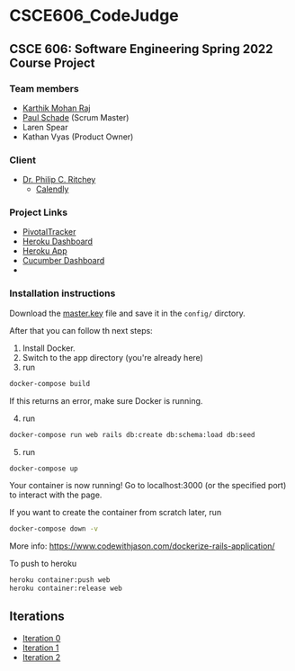 # CSCE606_CodeJudge

## CSCE 606: Software Engineering Spring 2022 Course Project

### Team members

- [Karthik Mohan Raj](https://www.linkedin.com/in/the-raj)
- [Paul Schade](https://people.tamu.edu/~pascha/) (Scrum Master)
- Laren Spear
- Kathan Vyas (Product Owner)

### Client

- [Dr. Philip C. Ritchey](https://people.engr.tamu.edu/pcr/index.html)
  - [Calendly](https://calendly.com/pcr/15-min-office-hours-appointment)

### Project Links

- [PivotalTracker](https://www.pivotaltracker.com/n/projects/2555182)
- [Heroku Dashboard](https://dashboard.heroku.com/apps/csce606-codejudge)
- [Heroku App](https://csce606-codejudge.herokuapp.com)
- [Cucumber Dashboard](https://studio.cucumber.io/projects/317601)
-

### Installation instructions

<!-- First rename the file `.env.example` to `.env` and fill in the missing parameters from the Drive. -->

Download the [master.key](https://drive.google.com/file/d/1Ev6fz1ax5-DNLO8t26obGikVIG6K-t4T/view?usp=sharing) file and save it in the `config/` dirctory.

After that you can follow th next steps:

1. Install Docker.
2. Switch to the app directory (you're already here)
3. run

```sh
docker-compose build
```

If this returns an error, make sure Docker is running.

4. run

```sh
docker-compose run web rails db:create db:schema:load db:seed
```

5. run

```sh
docker-compose up
```

Your container is now running!
Go to localhost:3000 (or the specified port) to interact with the page.

If you want to create the container from scratch later, run

```sh
docker-compose down -v
```

More info: https://www.codewithjason.com/dockerize-rails-application/

To push to heroku

```sh
heroku container:push web
heroku container:release web
```

## Iterations

- [Iteration 0](https://github.com/the-raj/CSCE606_CodeJudge/blob/master/documentation/Spring2022/i0.tar)
- [Iteration 1](https://github.com/the-raj/CSCE606_CodeJudge/blob/master/documentation/Spring2022/i1.tar)
- [Iteration 2](https://github.com/the-raj/CSCE606_CodeJudge/blob/master/documentation/Spring2022/i2.tar)